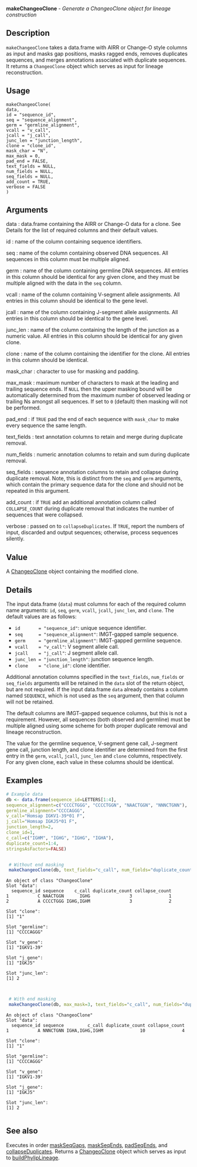 **makeChangeoClone** - *Generate a ChangeoClone object for lineage construction*

Description
--------------------

`makeChangeoClone` takes a data.frame with AIRR or Change-O style columns as input and 
masks gap positions, masks ragged ends, removes duplicates sequences, and merges 
annotations associated with duplicate sequences. It returns a `ChangeoClone` 
object which serves as input for lineage reconstruction.


Usage
--------------------
```
makeChangeoClone(
data,
id = "sequence_id",
seq = "sequence_alignment",
germ = "germline_alignment",
vcall = "v_call",
jcall = "j_call",
junc_len = "junction_length",
clone = "clone_id",
mask_char = "N",
max_mask = 0,
pad_end = FALSE,
text_fields = NULL,
num_fields = NULL,
seq_fields = NULL,
add_count = TRUE,
verbose = FALSE
)
```

Arguments
-------------------

data
:   data.frame containing the AIRR or Change-O data for a clone. See Details
for the list of required columns and their default values.

id
:   name of the column containing sequence identifiers.

seq
:   name of the column containing observed DNA sequences. All 
sequences in this column must be multiple aligned.

germ
:   name of the column containing germline DNA sequences. All entries 
in this column should be identical for any given clone, and they
must be multiple aligned with the data in the `seq` column.

vcall
:   name of the column containing V-segment allele assignments. All 
entries in this column should be identical to the gene level.

jcall
:   name of the column containing J-segment allele assignments. All 
entries in this column should be identical to the gene level.

junc_len
:   name of the column containing the length of the junction as a 
numeric value. All entries in this column should be identical 
for any given clone.

clone
:   name of the column containing the identifier for the clone. All 
entries in this column should be identical.

mask_char
:   character to use for masking and padding.

max_mask
:   maximum number of characters to mask at the leading and trailing
sequence ends. If `NULL` then the upper masking bound will 
be automatically determined from the maximum number of observed 
leading or trailing Ns amongst all sequences. If set to `0` 
(default) then masking will not be performed.

pad_end
:   if `TRUE` pad the end of each sequence with `mask_char`
to make every sequence the same length.

text_fields
:   text annotation columns to retain and merge during duplicate removal.

num_fields
:   numeric annotation columns to retain and sum during duplicate removal.

seq_fields
:   sequence annotation columns to retain and collapse during duplicate 
removal. Note, this is distinct from the `seq` and `germ` 
arguments, which contain the primary sequence data for the clone
and should not be repeated in this argument.

add_count
:   if `TRUE` add an additional annotation column called 
`COLLAPSE_COUNT` during duplicate removal that indicates the 
number of sequences that were collapsed.

verbose
:   passed on to `collapseDuplicates`. If `TRUE`, report the 
numbers of input, discarded and output sequences; otherwise, process
sequences silently.




Value
-------------------

A [ChangeoClone](ChangeoClone-class.md) object containing the modified clone.


Details
-------------------

The input data.frame (`data`) must columns for each of the required column name 
arguments: `id`, `seq`, `germ`, `vcall`, `jcall`, 
`junc_len`, and `clone`.  The default values are as follows:

+ `id       = "sequence_id"`:         unique sequence identifier.
+ `seq      = "sequence_alignment"`:  IMGT-gapped sample sequence.
+ `germ     = "germline_alignment"`:  IMGT-gapped germline sequence.
+ `vcall    = "v_call"`:              V segment allele call.
+ `jcall    = "j_call"`:              J segment allele call.
+ `junc_len = "junction_length"`:     junction sequence length.
+ `clone    = "clone_id"`:            clone identifier.

Additional annotation columns specified in the `text_fields`, `num_fields` 
or `seq_fields` arguments will be retained in the `data` slot of the return 
object, but are not required. If the input data.frame `data` already contains a 
column named `SEQUENCE`, which is not used as the `seq` argument, then that 
column will not be retained.

The default columns are IMGT-gapped sequence columns, but this is not a requirement. 
However, all sequences (both observed and germline) must be multiple aligned using
some scheme for both proper duplicate removal and lineage reconstruction. 

The value for the germline sequence, V-segment gene call, J-segment gene call, 
junction length, and clone identifier are determined from the first entry in the 
`germ`, `vcall`, `jcall`, `junc_len` and `clone` columns, 
respectively. For any given clone, each value in these columns should be identical.



Examples
-------------------

```R
# Example data
db <- data.frame(sequence_id=LETTERS[1:4],
sequence_alignment=c("CCCCTGGG", "CCCCTGGN", "NAACTGGN", "NNNCTGNN"),
germline_alignment="CCCCAGGG",
v_call="Homsap IGKV1-39*01 F",
j_call="Homsap IGKJ5*01 F",
junction_length=2,
clone_id=1,
c_call=c("IGHM", "IGHG", "IGHG", "IGHA"),
duplicate_count=1:4,
stringsAsFactors=FALSE)


 # Without end masking
 makeChangeoClone(db, text_fields="c_call", num_fields="duplicate_count")

```


```
An object of class "ChangeoClone"
Slot "data":
  sequence_id sequence    c_call duplicate_count collapse_count
1           C NAACTGGN      IGHG               3              1
2           A CCCCTGGG IGHG,IGHM               3              2

Slot "clone":
[1] "1"

Slot "germline":
[1] "CCCCAGGG"

Slot "v_gene":
[1] "IGKV1-39"

Slot "j_gene":
[1] "IGKJ5"

Slot "junc_len":
[1] 2


```


```R

 # With end masking
 makeChangeoClone(db, max_mask=3, text_fields="c_call", num_fields="duplicate_count")
```


```
An object of class "ChangeoClone"
Slot "data":
  sequence_id sequence         c_call duplicate_count collapse_count
1           A NNNCTGNN IGHA,IGHG,IGHM              10              4

Slot "clone":
[1] "1"

Slot "germline":
[1] "CCCCAGGG"

Slot "v_gene":
[1] "IGKV1-39"

Slot "j_gene":
[1] "IGKJ5"

Slot "junc_len":
[1] 2


```



See also
-------------------

Executes in order [maskSeqGaps](maskSeqGaps.md), [maskSeqEnds](maskSeqEnds.md), 
[padSeqEnds](padSeqEnds.md), and [collapseDuplicates](collapseDuplicates.md). 
Returns a [ChangeoClone](ChangeoClone-class.md) object which serves as input to
[buildPhylipLineage](buildPhylipLineage.md).






